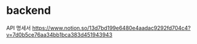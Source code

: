 # backend
API 명세서
https://www.notion.so/13d7bd199e6480e4aadac9292fd704c4?v=7d0b5ce76aa34bb1bca383d451943943
